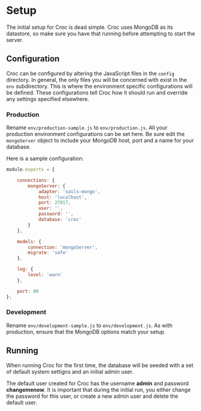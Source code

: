 Setup
=====

The initial setup for Croc is dead simple.
Croc uses MongoDB as its datastore, so make sure you have that running before
attempting to start the server.


## Configuration

Croc can be configured by altering the JavaScript files in the `config`
directory. In general, the only files you will be concerned with exist in the
`env` subdirectory. This is where the environment specific configurations will
be defined. These configurations tell Croc how it should run and override any
settings specified elsewhere.


### Production

Rename `env/production-sample.js` to `env/production.js`.
All your production environment configurations can be set here. Be sure edit
the `mongoServer` object to include your MongoDB host, port and a name for your
database.

Here is a sample configuration:

```javascript
module.exports = {

	connections: {
		mongoServer: {
			adapter: 'sails-mongo',
			host: 'localhost',
			port: 27017,
			user: '',
			password: '',
			database: 'croc'
		}
	},

	models: {
		connection: 'mongoServer',
		migrate: 'safe'
	},

	log: {
		level: 'warn'
	},

	port: 80
};
```


### Development

Rename `env/development-sample.js` to `env/development.js`.
As with production, ensure that the MongoDB options match your setup.


## Running

When running Croc for the first time, the database will be seeded with a set
of default system settigns and an initial admin user.

The default user created for Croc has the username **admin** and password
**changemenow**. It is important that during the initial run, you either change
the password for this user, or create a new admin user and delete the default
user.